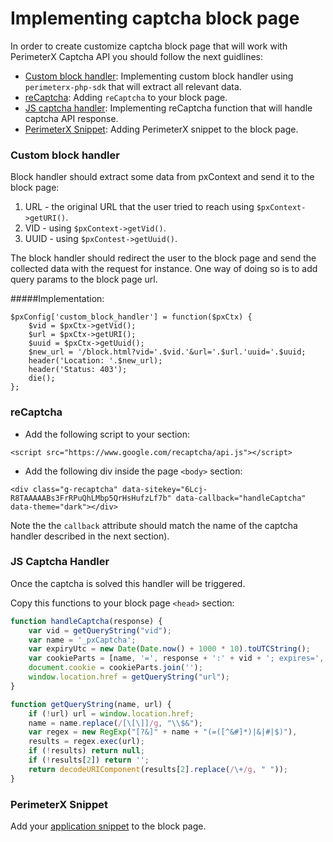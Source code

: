 # Implementing captcha block page

In order to create customize captcha block page that will work with PerimeterX Captcha API you should follow the next guidlines: 

* [Custom block handler](#blockhandler): Implementing custom block handler using `perimeterx-php-sdk` that will extract all relevant data.
* [reCaptcha](#recaptcha): Adding `reCaptcha` to your block page.
* [JS captcha handler](#captchahandler): Implementing reCaptcha function that will handle captcha API response.
* [PerimeterX Snippet](#pxsnippet): Adding PerimeterX snippet to the block page.


<a name="blockhandler"></a>
### Custom block handler

Block handler should extract some data from pxContext and send it to the block page:

1. URL - the original URL that the user tried to reach using `$pxContext->getURI()`.
2. VID - using `$pxContext->getVid()`.
3. UUID - using `$pxContest->getUuid()`.

The block handler should redirect the user to the block page and send the collected data with the request for instance. One way of doing so is to add query params to the block page url.

#####Implementation:

```
$pxConfig['custom_block_handler'] = function($pxCtx) {
    $vid = $pxCtx->getVid();
    $url = $pxCtx->getURI();
    $uuid = $pxCtx->getUuid();
    $new_url = '/block.html?vid='.$vid.'&url='.$url.'uuid='.$uuid;
    header('Location: '.$new_url);
    header('Status: 403');
    die();
};
```

<a name="recaptcha"></a>
### reCaptcha
* Add the following script to your <head> section:

`<script src="https://www.google.com/recaptcha/api.js"></script>`

* Add the following div inside the page `<body>` section:

```
<div class="g-recaptcha" data-sitekey="6Lcj-R8TAAAAABs3FrRPuQhLMbp5QrHsHufzLf7b" data-callback="handleCaptcha" data-theme="dark"></div>
```

Note the the `callback` attribute should match the name of the captcha handler described in the next section).

<a name="captchahandler"></a>
### JS Captcha Handler

Once the captcha is solved this handler will be triggered.

Copy this functions to your block page `<head>` section:

```javascript
function handleCaptcha(response) {
    var vid = getQueryString("vid");
    var name = '_pxCaptcha';
    var expiryUtc = new Date(Date.now() + 1000 * 10).toUTCString();
    var cookieParts = [name, '=', response + ':' + vid + '; expires=', expiryUtc, '; path=/'];
    document.cookie = cookieParts.join('');
    window.location.href = getQueryString("url");
}

function getQueryString(name, url) {
    if (!url) url = window.location.href;
    name = name.replace(/[\[\]]/g, "\\$&");
    var regex = new RegExp("[?&]" + name + "(=([^&#]*)|&|#|$)"),
    results = regex.exec(url);
    if (!results) return null;
    if (!results[2]) return '';
    return decodeURIComponent(results[2].replace(/\+/g, " "));
}
```

<a name="pxsnippet"></a>
### PerimeterX Snippet

Add your [application snippet](https://console.perimeterx.com/#/app/applicationsmgmt) to the block page.